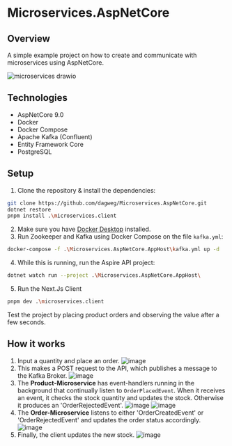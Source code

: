 # Microservices.AspNetCore

## Overview

A simple example project on how to create and communicate with microservices using AspNetCore.

![microservices drawio](https://github.com/user-attachments/assets/149be176-ba91-4550-8079-6296b1f20534)


## Technologies

- AspNetCore 9.0
- Docker
- Docker Compose
- Apache Kafka (Confluent)
- Entity Framework Core
- PostgreSQL

## Setup

1. Clone the repository & install the dependencies:

```bash
git clone https://github.com/dagweg/Microservices.AspNetCore.git
dotnet restore
pnpm install .\microservices.client
```

2. Make sure you have [Docker Desktop](https://www.docker.com/products/docker-desktop/) installed.
3. Run Zookeeper and Kafka using Docker Compose on the file `kafka.yml`:

```bash
docker-compose -f .\Microservices.AspNetCore.AppHost\kafka.yml up -d
```

4. While this is running, run the Aspire API project:

```bash
dotnet watch run --project .\Microservices.AspNetCore.AppHost\
```

5. Run the Next.Js Client

```bash
pnpm dev .\microservices.client
```

Test the project by placing product orders and observing the value after a few seconds.

## How it works

1. Input a quantity and place an order.
![image](https://github.com/user-attachments/assets/e5a849d2-9790-42ad-aac5-43143fbaa1bc)
2. This makes a POST request to the API, which publishes a message to the Kafka Broker.
![image](https://github.com/user-attachments/assets/f0a50f60-9f24-4d54-a2b4-424faf6c865d)
3. The **Product-Microservice** has event-handlers running in the background that continually listen to `OrderPlacedEvent`. When it receives an event, it checks the stock quantity and updates the stock. Otherwise it produces an 'OrderRejectedEvent'.
![image](https://github.com/user-attachments/assets/3e75747c-f69f-4158-8ee2-3ddc39621cc2)
![image](https://github.com/user-attachments/assets/747ea1e3-464a-47d9-858a-f2823894a81a)
5. The **Order-Microservice** listens to either 'OrderCreatedEvent' or 'OrderRejectedEvent' and updates the order status accordingly.
![image](https://github.com/user-attachments/assets/e453d45a-e058-49b3-9b90-7b8ee03c223a)
6. Finally, the client updates the new stock.
![image](https://github.com/user-attachments/assets/7ab224a0-a1ec-4538-ba64-2d8f4223d5a5)





